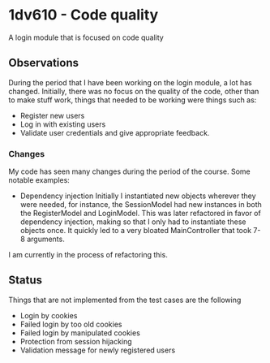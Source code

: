 # 1dv610 - Code quality
 A login module that is focused on code quality
 ## Observations
During the period that I have been working on the login module, a lot has changed. Initially, there was no focus on the quality of the code, other than to make stuff work, things that needed to be working were things such as:
- Register new users
- Log in with existing users
- Validate user credentials and give appropriate feedback.
 ### Changes
My code has seen many changes during the period of the course. Some notable examples:
- Dependency injection
 Initially I instantiated new objects wherever they were needed, for instance, the SessionModel had new instances in both the RegisterModel and LoginModel. This was later refactored in favor of dependency injection, making so that I only had to instantiate these objects once. It quickly led to a very bloated MainController that took 7-8 arguments.
 
 I am currently in the process of refactoring this.

 ## Status
 Things that are not implemented from the test cases are the following

 - Login by cookies
 - Failed login by too old cookies
 - Failed login by manipulated cookies
 - Protection from session hijacking
 - Validation message for newly registered users